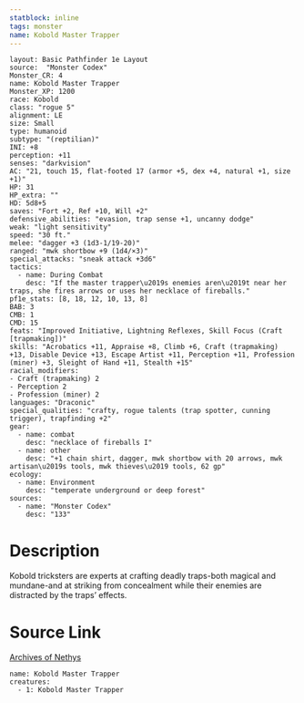 ```yaml
---
statblock: inline
tags: monster
name: Kobold Master Trapper
---
```

```statblock
layout: Basic Pathfinder 1e Layout
source:  "Monster Codex"
Monster_CR: 4
name: Kobold Master Trapper
Monster_XP: 1200
race: Kobold
class: "rogue 5"
alignment: LE
size: Small
type: humanoid
subtype: "(reptilian)"
INI: +8
perception: +11
senses: "darkvision"
AC: "21, touch 15, flat-footed 17 (armor +5, dex +4, natural +1, size +1)"
HP: 31
HP_extra: ""
HD: 5d8+5
saves: "Fort +2, Ref +10, Will +2"
defensive_abilities: "evasion, trap sense +1, uncanny dodge"
weak: "light sensitivity"
speed: "30 ft."
melee: "dagger +3 (1d3-1/19-20)"
ranged: "mwk shortbow +9 (1d4/×3)"
special_attacks: "sneak attack +3d6"
tactics:
  - name: During Combat
    desc: "If the master trapper\u2019s enemies aren\u2019t near her traps, she fires arrows or uses her necklace of fireballs."
pf1e_stats: [8, 18, 12, 10, 13, 8]
BAB: 3
CMB: 1
CMD: 15
feats: "Improved Initiative, Lightning Reflexes, Skill Focus (Craft [trapmaking])"
skills: "Acrobatics +11, Appraise +8, Climb +6, Craft (trapmaking) +13, Disable Device +13, Escape Artist +11, Perception +11, Profession (miner) +3, Sleight of Hand +11, Stealth +15"
racial_modifiers:
- Craft (trapmaking) 2
- Perception 2
- Profession (miner) 2
languages: "Draconic"
special_qualities: "crafty, rogue talents (trap spotter, cunning trigger), trapfinding +2"
gear:
  - name: combat
    desc: "necklace of fireballs I"
  - name: other
    desc: "+1 chain shirt, dagger, mwk shortbow with 20 arrows, mwk artisan\u2019s tools, mwk thieves\u2019 tools, 62 gp"
ecology:
  - name: Environment
    desc: "temperate underground or deep forest"
sources:
  - name: "Monster Codex"
    desc: "133"
```
# Description
Kobold tricksters are experts at crafting deadly traps-both magical and mundane-and at striking from concealment while their enemies are distracted by the traps’ effects.
# Source Link
[Archives of Nethys](https://aonprd.com/MonsterDisplay.aspx?ItemName=Kobold%20Master%20Trapper)
```encounter-table
name: Kobold Master Trapper
creatures:
  - 1: Kobold Master Trapper
```
